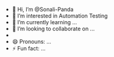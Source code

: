 - 👋 Hi, I’m @Sonali-Panda
- 👀 I’m interested in Automation Testing
- 🌱 I’m currently learning ...
- 💞️ I’m looking to collaborate on ...
- 
- 😄 Pronouns: ...
- ⚡ Fun fact: ...

<!---
Sonali-Panda-123/Sonali-Panda-123 is a ✨ special ✨ repository because its `README.md` (this file) appears on your GitHub profile.
You can click the Preview link to take a look at your changes.
--->
